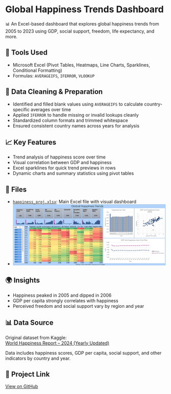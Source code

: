 # Global Happiness Trends Dashboard

📊 An Excel-based dashboard that explores global happiness trends from 2005 to 2023 using GDP, social support, freedom, life expectancy, and more.

## 🔧 Tools Used
- Microsoft Excel (Pivot Tables, Heatmaps, Line Charts, Sparklines, Conditional Formatting)
- Formulas: `AVERAGEIFS`, `IFERROR`, `VLOOKUP`

## 🧹 Data Cleaning & Preparation
- Identified and filled blank values using `AVERAGEIFS` to calculate country-specific averages over time
- Applied `IFERROR` to handle missing or invalid lookups cleanly
- Standardized column formats and trimmed whitespace
- Ensured consistent country names across years for analysis

## 📈 Key Features
- Trend analysis of happiness score over time
- Visual correlation between GDP and happiness
- Excel sparklines for quick trend previews in rows
- Dynamic charts and summary statistics using pivot tables

## 📁 Files
- [`happiness_proj.xlsx`](./happiness_proj.xlsx): Main Excel file with visual dashboard
- ![Dashboard Preview](./screenshots/dashboard.png)

## 🌍 Insights
- Happiness peaked in 2005 and dipped in 2006
- GDP per capita strongly correlates with happiness
- Perceived freedom and social support vary by region and year

## 📊 Data Source
Original dataset from Kaggle:  
[World Happiness Report – 2024 (Yearly Updated)](https://www.kaggle.com/datasets/jainaru/world-happiness-report-2024-yearly-updated)

Data includes happiness scores, GDP per capita, social support, and other indicators by country and year.

## 🔗 Project Link
[View on GitHub](https://github.com/aaronthai2/global-happiness-analysis)
